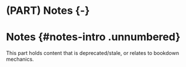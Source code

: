 # (PART) Notes {-} 

# Notes {#notes-intro .unnumbered}

This part holds content that is deprecated/stale, or relates to bookdown mechanics.
